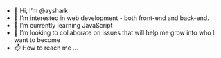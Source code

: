 - 👋 Hi, I’m @ayshark
- 👀 I’m interested in web development - both front-end and back-end.
- 🌱 I’m currently learning JavaScript
- 💞️ I’m looking to collaborate on issues that will help me grow into who I want to become
- 📫 How to reach me ...

<!---
ayshark/ayshark is a ✨ special ✨ repository because its `README.md` (this file) appears on your GitHub profile.
You can click the Preview link to take a look at your changes.
--->
